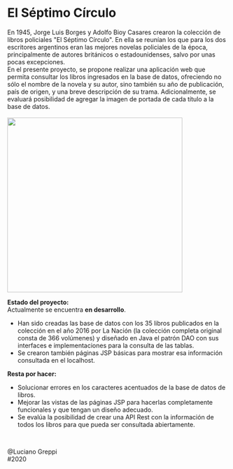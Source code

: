 # El Séptimo Círculo

En 1945, Jorge Luis Borges y Adolfo Bioy Casares crearon la colección de libros policiales "El Séptimo Círculo". En ella se reunían los que para los dos escritores argentinos
eran las mejores novelas policiales de la época, principalmente de autores británicos o estadounidenses, salvo por unas pocas excepciones.<br>
En el presente proyecto, se propone realizar una aplicación web que permita consultar los libros ingresados en la base de datos, ofreciendo no sólo el nombre de la novela y su autor,
sino también su año de publicación, país de origen, y una breve descripción de su trama. Adicionalmente, se evaluará posibilidad de agregar la imagen de portada de cada título a la base de datos.
<br><br>
<img width=400 src="https://i.imgur.com/0PMfkzv.png">


<b>Estado del proyecto:</b><br>
Actualmente se encuentra <b>en desarrollo</b>.<br>
* Han sido creadas las base de datos con los 35 libros publicados en la colección en el año 2016 por La Nación (la colección completa original consta de 366 volúmenes) y diseñado
en Java el patrón DAO con sus interfaces e implementaciones para la consulta de las tablas.<br>
* Se crearon también páginas JSP básicas para mostrar esa información consultada en el localhost.<br>

<b>Resta por hacer:</b><br>
* Solucionar errores en los caracteres acentuados de la base de datos de libros.<br>
* Mejorar las vistas de las páginas JSP para hacerlas completamente funcionales y que tengan un diseño adecuado.<br>
* Se evalúa la posibilidad de crear una API Rest con la información de todos los libros para que pueda ser consultada abiertamente.<br>
<br>


@Luciano Greppi<br>
#2020
